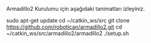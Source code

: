 Armadillo2 Kurulumu için aşağıdaki tanimatları izleyiniz.

  sudo apt-get update
  cd ~/catkin_ws/src
  git clone https://github.com/robotican/armadillo2.git
  cd ~/catkin_ws/src/armadillo2/armadillo2
  ./setup.sh
